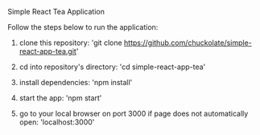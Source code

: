 ﻿Simple React Tea Application

Follow the steps below to run the application:

1. clone this repository: 'git clone https://github.com/chuckolate/simple-react-app-tea.git'

2. cd into repository's directory: 'cd simple-react-app-tea'

3. install dependencies: 'npm install'

4. start the app: 'npm start'

5. go to your local browser on port 3000 if page does not automatically open: 'localhost:3000'